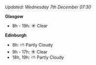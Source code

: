 *Updated: Wednesday 7th December 07:30*

**Glasgow**

* 8h - 19h: :sunny: Clear

**Edinburgh**

* 8h: :partly_sunny: Partly Cloudy
* 9h - 17h: :sunny: Clear
* 18h, 19h: :partly_sunny: Partly Cloudy
